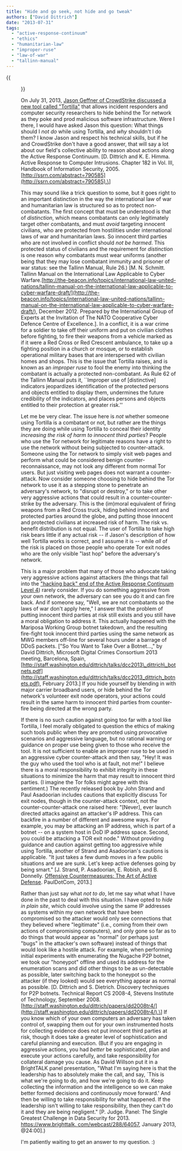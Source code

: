 ```yaml
---
title: "Hide and go seek, not hide and go tweak"
authors: ["David Dittrich"]
date: "2013-07-31"
tags: 
  - "active-response-continuum"
  - "ethics"
  - "humanitarian-law"
  - "improper-ruse"
  - "law-of-war"
  - "tallinn-manual"
---
```

{{<figure src="images/banner.png" alt="Banner" width="50%">}}

On July 31, 2013, [Jason Geffner of CrowdStrike discussed a new tool called "Tortilla"](http://www.blackhat.com/us-13/briefings.html#Geffner2) that allows incident responders and computer security researchers to hide behind the Tor network as they poke and prod malicious software infrastructure. Were I there, I would have asked Jason this question: What things should I _not do_ while using Tortilla, and _why_ shouldn't I do them? I know Jason and respect his technical skills, but if he and CrowdStrike don't have a good answer, that will say a lot about our field's collective ability to reason about actions along the Active Response Continuum. \[D. Dittrich and K. E. Himma. Active Response to Computer Intrusions. Chapter 182 in Vol. III, Handbook of Information Security, 2005. [http://ssrn.com/abstract=790585](http://ssrn.com/abstract=790585).\]  
  
  
This may sound like a trick question to some, but it goes right to an important distinction in the way the international law of war and humanitarian law is structured so as to protect non-combatants. The first concept that must be understood is that of _distinction_, which means combatants can only legitimately target other combatants, and must _avoid_ targeting innocent civilians, who are protected from hostilities under international laws of war and humanitarian laws. So innocent third parties who are not involved in conflict should _not be harmed_. This protected status of civilians and the requirement for _distinction_ is one reason why combatants must wear uniforms (another being that they may lose combatant immunity and prisoner of war status: see the Tallinn Manual, Rule 26.) \[M. N. Schmitt. Tallinn Manual on the International Law Applicable to Cyber Warfare.[http://the-beacon.info/topics/international-law-united-nations/tallinn-manual-on-the-international-law-applicable-to-cyber-warfare-draft/](http://the-beacon.info/topics/international-law-united-nations/tallinn-manual-on-the-international-law-applicable-to-cyber-warfare-draft/), December 2012. Prepared by the International Group of Experts at the Invitation of The NATO Cooperative Cyber Defence Centre of Excellence.\]. In a conflict, it is a war crime for a soldier to take off their uniform and put on civilian clothes before fighting, to fire their weapons from a vehicle marked as if it were a Red Cross or Red Crescent ambulance, to take up a fighting position in a church or mosque, or to establish operational military bases that are interspersed with civilian homes and shops. This is the issue that Tortilla raises, and is known as an _improper ruse_ to fool the enemy into thinking the combatant is actually a protected non-combatant. As Rule 62 of the Tallinn Manual puts it, \`\`Improper use of \[distinctive\] indicators jeopardizes identification of the protected persons and objects entitled to display them, undermines the future credibility of the indicators, and places persons and objects entitled to their protection at greater risk.''  
  
Let me be very clear. The issue here is _not_ whether someone using Tortilla is a combatant or not, but rather are the things they are doing while using Tortilla to conceal their identity _increasing the risk of harm to innocent third parties_? People who use the Tor network for legitimate reasons have a right to use the network without being subjected to counter-attack. Someone using the Tor network to simply visit web pages and perform what could be considered benign counter-reconnaissance, may not look any different from normal Tor users. But just visiting web pages does not warrant a counter-attack. Now consider someone choosing to hide behind the Tor network to use it as a stepping stone to penetrate an adversary's network, to "disrupt or destroy," or to take other very aggressive actions that could result in a counter-counter-strike by the adversary. This is the (im)moral equivalent of firing weapons from a Red Cross truck, hiding behind innocent and protected parties around the globe, and putting those innocent and protected civilians at increased risk of harm. The risk vs. benefit distribution is not equal. The user of Tortilla to take high risk bears little if any actual risk -- if Jason's description of how well Tortilla works is correct, and I assume it is -- while _all_ of the risk is placed on those people who operate Tor exit nodes who are the only visible "last hop" before the adversary's network.  
  
This is a major problem that many of those who advocate taking very aggressive actions against attackers (the things that fall into the ["hacking back" end of the Active Response Continuum Level 4](https://honeynet.org/node/1048)) rarely consider. If you do something aggressive from your own network, the adversary can see you do it and can fire back. And if someone say, "Well, we are not combatants so the laws of war don't apply here," I answer that the problem of putting innocent third parties at risk still exists and you still have a moral obligation to address it. This actually happened with the Mariposa Working Group botnet takedown, and the resulting fire-fight took innocent third parties using the same network as MWG members off-line for several hours under a barrage of DDoS packets. \["So You Want to Take Over a Botnet...," by David Dittrich, Microsoft Digital Crimes Consortium 2013 meeting, Barcelona, Spain, [http://staff.washington.edu/dittrich/talks/dcc2013\_dittrich\_botnets.pdf](http://staff.washington.edu/dittrich/talks/dcc2013_dittrich_botnets.pdf), February 2013.\] If you hide yourself by blending in with major carrier broadband users, or hide behind the Tor network's volunteer exit node operators, your actions could result in the same harm to innocent third parties from counter-fire being directed at the wrong party.  
  
If there is no such caution against going too far with a tool like Tortilla, I feel morally obligated to question the ethics of making such tools public when they are promoted using provocative scenarios and aggressive language, but no rational warning or guidance on proper use being given to those who receive the tool. It is not sufficient to enable an improper ruse to be used in an aggressive cyber counter-attack and then say, "Hey! It was the guy who used the tool who is at fault, not me!" I believe there is a moral responsibility to exhibit integrity in these situations to minimize the harm that may result to innocent third parties. (I imagine the Tor folks might agree with this sentiment.) The recently released book by John Strand and Paul Asadoorian includes cautions that explicitly discuss Tor exit nodes, though in the counter-attack context, not the counter-counter-attack one raised here: "\[Never\], ever launch directed attacks against an attacker's IP address. This can backfire in a number of different and awesome ways. For example, you may be attacking an IP address, which is part of a botnet -- on a system host in DoD IP address space. Second, you could be attacking a TOR exit node." Without providing guidance and caution against getting too aggressive while using Tortilla, another of Strand and Asadoorian's cautions is applicable. "It just takes a few dumb moves in a few public situations and we are sunk. Let's keep active defenses going by being smart." \[J. Strand, P. Asadoorian, E. Robish, and B. Donnelly. [Offensive Countermeasures: The Art of Active Defense](http://www.amazon.com/dp/B00DQSQ7QY). PaulDotCom, 2013.\]  
  
Rather than just say what _not to do_, let me say what what I have done in the past to deal with this situation. I have opted to _hide in plain site_, which could involve using the same IP addresses as systems within my own network that have been compromised so the attacker would only see connections that they believed where "legitimate" (i.e., coming from their own actions of compromising computers), and only gone so far as to do things that would appear as "normal" (or perhaps just "bugs" in the attacker's own software) instead of things that would look like a hostile attack. For example, when performing initial experiments with enumerating the Nugache P2P botnet, we took our "honeypot" offline and used its address for the enumeration scans and did other things to be as un-detectable as possible, later switching back to the honeypot so the attacker (if they looked) would see everything appear as normal as possible. \[D. Dittrich and S. Dietrich. Discovery techniques for P2P botnets. Technical Report CS 2008-4, Stevens Institute of Technology, September 2008. [http://staff.washington.edu/dittrich/papers/dd2008tr4/](http://staff.washington.edu/dittrich/papers/dd2008tr4/).\] If you know which of your own computers an adversary has taken control of, swapping them out for your own instrumented hosts for collecting evidence does not put innocent third parties at risk, though it does take a greater level of sophistication and careful planning and execution. (But if you are engaging in aggressive actions, you had _better_ be sophisticated, plan and execute your actions carefully, and take responsibility for collateral damage you cause. As David Willson put it in a BrightTALK panel presentation, "What I'm saying here is that the leadership has to absolutely make the call, and say, \`This is what we're going to do, and how we're going to do it. Keep collecting the information and the intelligence so we can make better formed decisions and continuously move forward.' And then be willing to take responsibility for what happened. If the leadership isn't willing to take responsibility, then they can't do it and they are being negligent." \[P. Judge. Panel: The Single Greatest Challenge in Data Security for 2013. [https://www.brighttalk. com/webcast/288/64057](https://www.brighttalk.com/webcast/288/64057), January 2013, @24:00\].)  
  
I'm patiently waiting to get an answer to my question. :)
